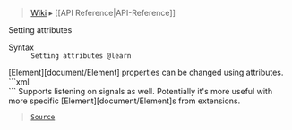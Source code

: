 > [Wiki](Home) ▸ [[API Reference|API-Reference]]

Setting attributes
<dl><dt>Syntax</dt><dd><code>Setting attributes @learn</code></dd></dl>
[Element][document/Element] properties can be changed using attributes.
```xml
<div visible="false"></div>
```
Supports listening on signals as well.
Potentially it's more useful with more specific [Element][document/Element]s from extensions.

> [`Source`](/Neft-io/neft/blob/feb74662c4f7ee7aedc58bcb4488ea1b56f65be9/src/document/file/parse/attrSetting.litcoffee#setting-attributes)

